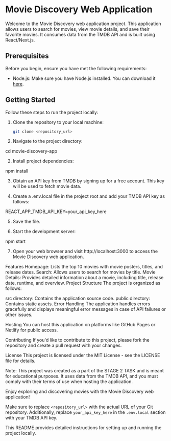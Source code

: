# Movie Discovery Web Application

Welcome to the Movie Discovery web application project. This application allows users to search for movies, view movie details, and save their favorite movies. It consumes data from the TMDB API and is built using React/Next.js.

## Prerequisites

Before you begin, ensure you have met the following requirements:
- Node.js: Make sure you have Node.js installed. You can download it [here](https://nodejs.org/).

## Getting Started

Follow these steps to run the project locally:

1. Clone the repository to your local machine:

   ```bash
   git clone <repository_url>
1. Navigate to the project directory:

  cd movie-discovery-app

2. Install project dependencies:
  
  npm install

3. Obtain an API key from TMDB by signing up for a free account. This key will be used to fetch movie data.

4. Create a .env.local file in the project root and add your TMDB API key as follows:

REACT_APP_TMDB_API_KEY=your_api_key_here

5. Save the file.

6. Start the development server:

  npm start

7. Open your web browser and visit http://localhost:3000 to access the Movie Discovery web application.

Features
Homepage: Lists the top 10 movies with movie posters, titles, and release dates.
Search: Allows users to search for movies by title.
Movie Details: Provides detailed information about a movie, including title, release date, runtime, and overview.
Project Structure
The project is organized as follows:

src directory: Contains the application source code.
public directory: Contains static assets.
Error Handling
The application handles errors gracefully and displays meaningful error messages in case of API failures or other issues.

Hosting
You can host this application on platforms like GitHub Pages or Netlify for public access.

Contributing
If you'd like to contribute to this project, please fork the repository and create a pull request with your changes.

License
This project is licensed under the MIT License - see the LICENSE file for details.

Note: This project was created as a part of the STAGE 2 TASK and is meant for educational purposes. It uses data from the TMDB API, and you must comply with their terms of use when hosting the application.

Enjoy exploring and discovering movies with the Movie Discovery web application!


Make sure to replace `<repository_url>` with the actual URL of your Git repository. Additionally, replace `your_api_key_here` in the `.env.local` section with your TMDB API key.

This README provides detailed instructions for setting up and running the project locally.
